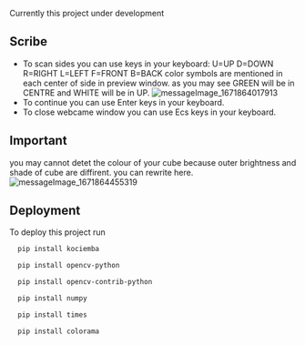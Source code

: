 Currently this project under development
## Scribe

- To scan sides you can use keys in your keyboard: U=UP D=DOWN R=RIGHT L=LEFT F=FRONT B=BACK
color symbols are mentioned in each center of side in preview window.
as you may see GREEN will be in CENTRE and WHITE will be in UP.
![messageImage_1671864017913](https://user-images.githubusercontent.com/106130274/209425135-417aadee-c131-4728-9de3-eb23d6ff876d.jpg)
- To continue you can use Enter keys in your keyboard.
- To close webcame window you can use Ecs keys in your keyboard.
## Important
you may cannot detet the colour of your cube because outer brightness and shade of cube are diffirent.
you can rewrite here.
![messageImage_1671864455319](https://user-images.githubusercontent.com/106130274/209425105-59109048-d0cf-48a5-ad97-23bff6c6b837.jpg)

## Deployment
To deploy this project run

```bash
  pip install kociemba
```
```bash
  pip install opencv-python
```
```bash
  pip install opencv-contrib-python
```
```bash
  pip install numpy
```
```bash
  pip install times
```
```bash
  pip install colorama
```
